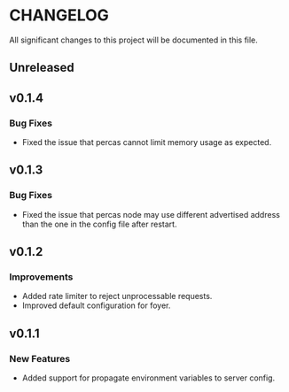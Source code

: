 # CHANGELOG

All significant changes to this project will be documented in this file.

## Unreleased

## v0.1.4

### Bug Fixes

* Fixed the issue that percas cannot limit memory usage as expected.

## v0.1.3

### Bug Fixes

* Fixed the issue that percas node may use different advertised address than the one in the config file after restart.

## v0.1.2

### Improvements

* Added rate limiter to reject unprocessable requests.
* Improved default configuration for foyer.

## v0.1.1

### New Features

* Added support for propagate environment variables to server config.
